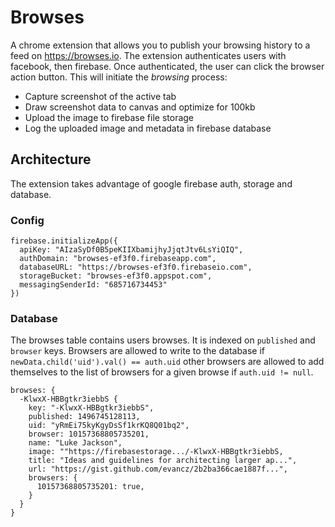 # Browses

A chrome extension that allows you to publish your browsing history to a feed on https://browses.io. The extension authenticates users with facebook, then firebase. Once authenticated, the user can click the browser action button. This will initiate the _browsing_ process:

- Capture screenshot of the active tab
- Draw screenshot data to canvas and optimize for 100kb
- Upload the image to firebase file storage
- Log the uploaded image and metadata in firebase database

## Architecture

The extension takes advantage of google firebase auth, storage and database.

### Config

```
firebase.initializeApp({
  apiKey: "AIzaSyDf0B5peKIIXbamijhyJjqtJtv6LsYiQIQ",
  authDomain: "browses-ef3f0.firebaseapp.com",
  databaseURL: "https://browses-ef3f0.firebaseio.com",
  storageBucket: "browses-ef3f0.appspot.com",
  messagingSenderId: "685716734453"
})
```

### Database

The browses table contains users browses. It is indexed on `published` and `browser` keys. Browsers are allowed to write to the database if `newData.child('uid').val() == auth.uid` other browsers are allowed to add themselves to the list of browsers for a given browse if `auth.uid != null`.

```
browses: {
  -KlwxX-HBBgtkr3iebbS {
    key: "-KlwxX-HBBgtkr3iebbS",
    published: 1496745128113,
    uid: "yRmEi75kyKgyDsSf1krKQ8Q01bq2",
    browser: 10157368805735201,
    name: "Luke Jackson",
    image: ""https://firebasestorage.../-KlwxX-HBBgtkr3iebbS,
    title: "Ideas and guidelines for architecting larger ap...",
    url: "https://gist.github.com/evancz/2b2ba366cae1887f...",
    browsers: {
      10157368805735201: true,
    }
  }
}
```

